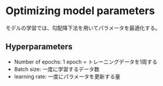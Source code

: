 # Optimizing model parameters

モデルの学習では、勾配降下法を用いてパラメータを最適化する。

## Hyperparameters
- Number of epochs: 1 epoch = トレーニングデータを1周する
- Batch size: 一度に学習するデータ数
- learning rate: 一度にパラメータを更新する量

